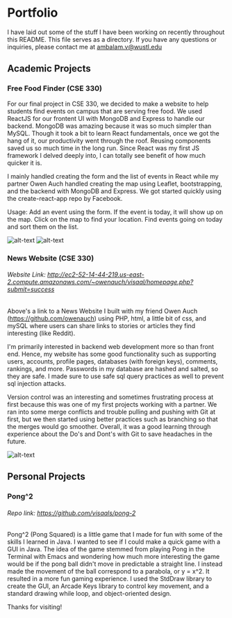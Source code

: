 # Portfolio
I have laid out some of the stuff I have been working on recently throughout this README. This file serves as a directory. If you have any questions or inquiries, please contact me at ambalam.v@wustl.edu

## Academic Projects

### Free Food Finder (CSE 330)
For our final project in CSE 330, we decided to make a website to help students find events on campus that are serving free food. We used ReactJS for our frontent UI with MongoDB and Express to handle our backend. MongoDB was amazing because it was so much simpler than MySQL. Though it took a bit to learn React fundamentals, once we got the hang of it, our productivity went through the roof. Reusing components saved us so much time in the long run. Since React was my first JS framework I delved deeply into, I can totally see benefit of how much quicker it is.

I mainly handled creating the form and the list of events in React while my partner Owen Auch handled creating the map using Leaflet, bootstrapping, and the backend with MongoDB and Express. We got started quickly using the create-react-app repo by Facebook.

Usage: Add an event using the form. If the event is today, it will show up on the map. Click on the map to find your location. Find events going on today and sort them on the list.

![alt-text](https://github.com/visaals/Portfolio/blob/master/screenshots/fff_1.png)
![alt-text](https://github.com/visaals/Portfolio/blob/master/screenshots/fff_2.png)


### News Website (CSE 330)
###### Website Link: http://ec2-52-14-44-219.us-east-2.compute.amazonaws.com/~owenauch/visaal/homepage.php?submit=success
Above's a link to a News Website I built with my friend Owen Auch (https://github.com/owenauch) using PHP, html, a little bit of css, and mySQL where users can share links to stories or articles they find interesting (like Reddit).

I'm primarily interested in backend web development more so than front end. Hence, my website has some good functionality such as supporting users, accounts, profile pages, databases (with foreign keys), comments, rankings, and more. Passwords in my database are hashed and salted, so they are safe. I made sure to use safe sql query practices as well to prevent sql injection attacks.

Version control was an interesting and sometimes frustrating process at first because this was one of my first projects working with a partner. We ran into some merge conflicts and trouble pulling and pushing with Git at first, but we then started using better practices such as branching so that the merges would go smoother. Overall, it was a good learning through experience about the Do's and Dont's with Git to save headaches in the future.

![alt-text](https://github.com/visaals/Portfolio/blob/master/screenshots/news_website.png)

## Personal Projects

### Pong^2
###### Repo link: https://github.com/visaals/pong-2
Pong^2 (Pong Squared) is a little game that I made for fun with some of the skills I learned in Java. I wanted to see if I could make a quick game with a GUI in Java. The idea of the game stemmed from playing Pong in the Terminal with Emacs and wondering how much more interesting the game would be if the pong ball didn't move in predictable a straight line. I instead made the movement of the ball correspond to a parabola, or y = x^2. It resulted in a more fun gaming experience. I used the StdDraw library to create the GUI, an Arcade Keys library to control key movement, and a standard drawing while loop, and object-oriented design.





Thanks for visiting!
